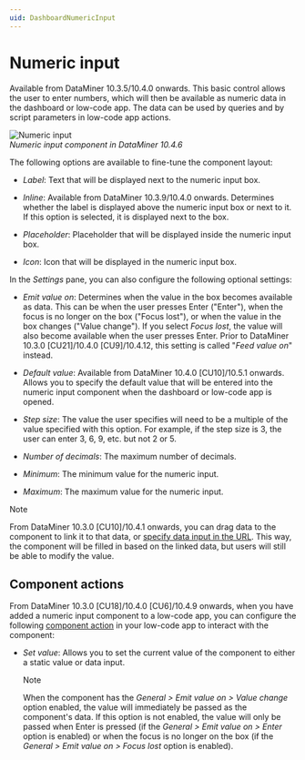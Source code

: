 ```yaml
---
uid: DashboardNumericInput
---
```


# Numeric input

Available from DataMiner 10.3.5/10.4.0 onwards<!--  RN 35902 -->. This basic control allows the user to enter numbers, which will then be available as numeric data in the dashboard or low-code app. The data can be used by queries and by script parameters in low-code app actions.

![Numeric input](~/user-guide/images/Numeric_Input.png)<br>*Numeric input component in DataMiner 10.4.6*

The following options are available to fine-tune the component layout:

- *Label*: Text that will be displayed next to the numeric input box.

- *Inline*: Available from DataMiner 10.3.9/10.4.0 onwards<!-- RN 36983 -->. Determines whether the label is displayed above the numeric input box or next to it. If this option is selected, it is displayed next to the box.

- *Placeholder*: Placeholder that will be displayed inside the numeric input box.

- *Icon*: Icon that will be displayed in the numeric input box.

In the *Settings* pane, you can also configure the following optional settings:

- *Emit value on*: Determines when the value in the box becomes available as data. This can be when the user presses Enter ("Enter"), when the focus is no longer on the box ("Focus lost"), or when the value in the box changes ("Value change"). If you select *Focus lost*, the value will also become available when the user presses Enter. Prior to DataMiner 10.3.0 [CU21]/10.4.0 [CU9]/10.4.12<!--RN 41141-->, this setting is called "*Feed value on*" instead.

- *Default value*: Available from DataMiner 10.4.0 [CU10]/10.5.1 onwards<!--RN 41401-->. Allows you to specify the default value that will be entered into the numeric input component when the dashboard or low-code app is opened.

- *Step size*: The value the user specifies will need to be a multiple of the value specified with this option. For example, if the step size is 3, the user can enter 3, 6, 9, etc. but not 2 or 5.

- *Number of decimals*: The maximum number of decimals.

- *Minimum*: The minimum value for the numeric input.

- *Maximum*: The maximum value for the numeric input.

> [!NOTE]
> From DataMiner 10.3.0 [CU10]/10.4.1 onwards<!-- RN 37736 -->, you can drag data to the component to link it to that data, or [specify data input in the URL](xref:Specifying_data_input_in_a_URL). This way, the component will be filled in based on the linked data, but users will still be able to modify the value.

## Component actions

From DataMiner 10.3.0 [CU18]/10.4.0 [CU6]/10.4.9 onwards<!--RN 40252-->, when you have added a numeric input component to a low-code app, you can configure the following [component action](xref:LowCodeApps_event_config#executing-a-component-action) in your low-code app to interact with the component:

- *Set value*: Allows you to set the current value of the component to either a static value or data input.

  > [!NOTE]
  > When the component has the *General > Emit value on > Value change* option enabled, the value will immediately be passed as the component's data. If this option is not enabled, the value will only be passed when Enter is pressed (if the *General > Emit value on > Enter* option is enabled) or when the focus is no longer on the box (if the *General > Emit value on > Focus lost* option is enabled).
